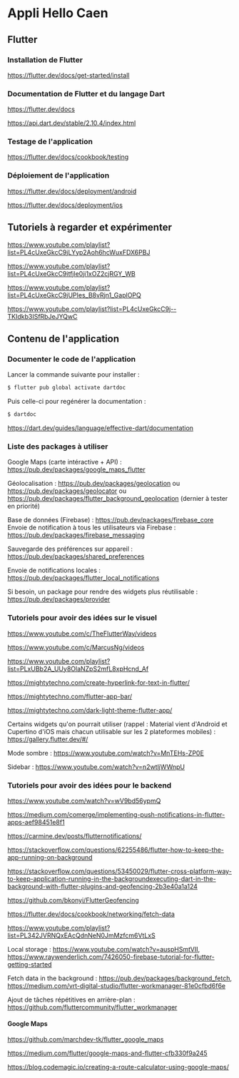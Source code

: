 # Appli Hello Caen

## Flutter

### Installation de Flutter

https://flutter.dev/docs/get-started/install

### Documentation de Flutter et du langage Dart

https://flutter.dev/docs

https://api.dart.dev/stable/2.10.4/index.html

### Testage de l'application

https://flutter.dev/docs/cookbook/testing

### Déploiement de l'application

https://flutter.dev/docs/deployment/android

https://flutter.dev/docs/deployment/ios

## Tutoriels à regarder et expérimenter

https://www.youtube.com/playlist?list=PL4cUxeGkcC9jLYyp2Aoh6hcWuxFDX6PBJ

https://www.youtube.com/playlist?list=PL4cUxeGkcC9itfjle0ji1xOZ2cjRGY_WB

https://www.youtube.com/playlist?list=PL4cUxeGkcC9jUPIes_B8vRjn1_GaplOPQ

https://www.youtube.com/playlist?list=PL4cUxeGkcC9j--TKIdkb3ISfRbJeJYQwC

## Contenu de l'application

### Documenter le code de l'application

Lancer la commande suivante pour installer :

```bash
$ flutter pub global activate dartdoc
```

Puis celle-ci pour regénérer la documentation :

```bash
$ dartdoc
```

https://dart.dev/guides/language/effective-dart/documentation

### Liste des packages à utiliser

Google Maps (carte intéractive + API) : https://pub.dev/packages/google_maps_flutter

Géolocalisation : https://pub.dev/packages/geolocation ou https://pub.dev/packages/geolocator ou https://pub.dev/packages/flutter_background_geolocation (dernier à tester en priorité)

Base de données (Firebase) : https://pub.dev/packages/firebase_core
Envoie de notification à tous les utilisateurs via Firebase : https://pub.dev/packages/firebase_messaging

Sauvegarde des préférences sur appareil : https://pub.dev/packages/shared_preferences

Envoie de notifications locales : https://pub.dev/packages/flutter_local_notifications

Si besoin, un package pour rendre des widgets plus réutilisable : https://pub.dev/packages/provider

### Tutoriels pour avoir des idées sur le visuel

https://www.youtube.com/c/TheFlutterWay/videos

https://www.youtube.com/c/MarcusNg/videos

https://www.youtube.com/playlist?list=PLxUBb2A_UUy8OlaNZpS2mfL8xpHcnd_Af

https://mightytechno.com/create-hyperlink-for-text-in-flutter/

https://mightytechno.com/flutter-app-bar/

https://mightytechno.com/dark-light-theme-flutter-app/

Certains widgets qu'on pourrait utiliser (rappel : Material vient d'Android et Cupertino d'iOS mais chacun utilisable sur les 2 plateformes mobiles) : https://gallery.flutter.dev/#/

Mode sombre : https://www.youtube.com/watch?v=MnTEHs-ZP0E

Sidebar : https://www.youtube.com/watch?v=n2wtljWWnpU

### Tutoriels pour avoir des idées pour le backend

https://www.youtube.com/watch?v=wV9bd56ypmQ

https://medium.com/comerge/implementing-push-notifications-in-flutter-apps-aef98451e8f1

https://carmine.dev/posts/flutternotifications/

https://stackoverflow.com/questions/62255486/flutter-how-to-keep-the-app-running-on-background

https://stackoverflow.com/questions/53450029/flutter-cross-platform-way-to-keep-application-running-in-the-backgroundexecuting-dart-in-the-background-with-flutter-plugins-and-geofencing-2b3e40a1a124

https://github.com/bkonyi/FlutterGeofencing

https://flutter.dev/docs/cookbook/networking/fetch-data

https://www.youtube.com/playlist?list=PL342JVRNQxEAcQdnNeN0JmMzfcm6VtLxS

Local storage : https://www.youtube.com/watch?v=auspHSmtVII, https://www.raywenderlich.com/7426050-firebase-tutorial-for-flutter-getting-started

Fetch data in the background : https://pub.dev/packages/background_fetch, https://medium.com/vrt-digital-studio/flutter-workmanager-81e0cfbd6f6e

Ajout de tâches répétitives en arrière-plan : https://github.com/fluttercommunity/flutter_workmanager

#### Google Maps

https://github.com/marchdev-tk/flutter_google_maps

https://medium.com/flutter/google-maps-and-flutter-cfb330f9a245

https://blog.codemagic.io/creating-a-route-calculator-using-google-maps/
